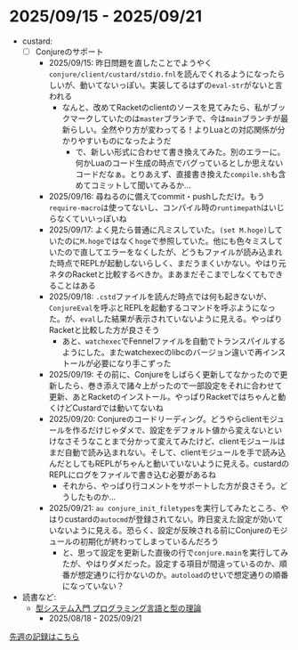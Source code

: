 # 2025/09/15 - 2025/09/21

- custard:
    - [ ] Conjureのサポート
        - 2025/09/15: 昨日問題を直したことでようやく`conjure/client/custard/stdio.fnl`を読んでくれるようになったらしいが、動いてないっぽい。実装してるはずの`eval-str`がないと言われる
            - なんと、改めてRacketのclientのソースを見てみたら、私がブックマークしていたのは`master`ブランチで、今は`main`ブランチが最新らしい。全然やり方が変わってる！よりLuaとの対応関係が分かりやすいものになったようだ
                - で、新しい形式に合わせて書き換えてみた。別のエラーに。何かLuaのコード生成の時点でバグっているとしか思えないコードだなぁ。とりあえず、直接書き換えた`compile.sh`も含めてコミットして聞いてみるか...
        - 2025/09/16: 尋ねるのに備えてcommit・pushしただけ。もう`require-macro`は使ってないし、コンパイル時の`runtimepath`はいじらなくていいっぽいね
        - 2025/09/17: よく見たら普通に凡ミスしていた。`(set M.hoge)`していたのに`M.hoge`ではなく`hoge`で参照していた。他にも色々ミスしていたので直してエラーをなくしたが、どうもファイルが読み込まれた時点でREPLが起動しないらしく、まだうまくいかない。やはり元ネタのRacketと比較するべきか。まあまだそこまでしなくてもできることはある
        - 2025/09/18: `.cstd`ファイルを読んだ時点では何も起きないが、`ConjureEval`を呼ぶとREPLを起動するコマンドを呼ぶようになった。が、`eval`した結果が表示されていないように見える。やっぱりRacketと比較した方が良さそう
            - あと、`watchexec`でFennelファイルを自動でトランスパイルするようにした。またwatchexecのlibcのバージョン違いで再インストールが必要になり手こずった
        - 2025/09/19: その前に、Conjureをしばらく更新してなかったので更新したら、巻き添えで諸々上がったので一部設定をそれに合わせて更新、あとRacketのインストール。やっぱりRacketではちゃんと動くけどCustardでは動いてないね
        - 2025/09/20: Conjureのコードリーディング。どうやらclientモジュールを作るだけじゃダメで、設定をデフォルト値から変えないといけなさそうなことまで分かって変えてみたけど、clientモジュールはまだ自動で読み込まれない。そして、clientモジュールを手で読み込んだとしてもREPLがちゃんと動いていないように見える。custardのREPLにログをファイルで書き込む必要があるね
            - それから、やっぱり行コメントをサポートした方が良さそう。どうしたものか...
        - 2025/09/21: `au conjure_init_filetypes`を実行してみたところ、やはりcustardの`autocmd`が登録されてない。昨日変えた設定が効いていないように見える。恐らく、設定が反映される前にConjureのモジュールの初期化が終わってしまっているんだろう
            - と、思って設定を更新した直後の行で`conjure.main`を実行してみたが、やはりダメだった。設定する項目が間違っているのか、順番が想定通りに行かないのか。`autoload`のせいで想定通りの順番になっていない？
- 読書など:
    - [型システム入門 プログラミング言語と型の理論](https://www.ohmsha.co.jp/book/9784274069116/)
        - 2025/08/18 - 2025/09/21

[先週の記録はこちら](https://github.com/igrep/daily-commits/blob/62d4627e7315a083fcd642aac8434b253cd3974f/yesterday.md)
